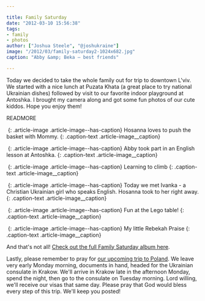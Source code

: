 ```yaml
---

title: Family Saturday
date: "2012-03-10 15:56:38"
tags:
- family
- photos
author: ["Joshua Steele", "@joshukraine"]
image: "/2012/03/family-saturday2-1024x682.jpg"
caption: "Abby &amp; Beka – best friends"

---
```


Today we decided to take the whole family out for trip to downtown L'viv. We started with a nice lunch at Puzata Khata (a great place to try national Ukrainian dishes) followed by visit to our favorite indoor playground at Antoshka. I brought my camera along and got some fun photos of our cute kiddos. Hope you enjoy them!

READMORE

<a href="//d21yo20tm8bmc2.cloudfront.net/2012/03/family-saturday3.jpg"><img class="size-medium wp-image-1475" title="family-saturday3" src="//d21yo20tm8bmc2.cloudfront.net/2012/03/family-saturday3-450x300.jpg" alt="" /></a>
{: .article-image .article-image--has-caption}
Hosanna loves to push the basket with Mommy.
{: .caption-text .article-image__caption}

<a href="//d21yo20tm8bmc2.cloudfront.net/2012/03/family-saturday6.jpg"><img class="size-medium wp-image-1476" title="family-saturday6" src="//d21yo20tm8bmc2.cloudfront.net/2012/03/family-saturday6-450x300.jpg" alt="" /></a>
{: .article-image .article-image--has-caption}
Abby took part in an English lesson at Antoshka.
{: .caption-text .article-image__caption}

<a href="//d21yo20tm8bmc2.cloudfront.net/2012/03/family-saturday8.jpg"><img class="size-medium wp-image-1477" title="family-saturday8" src="//d21yo20tm8bmc2.cloudfront.net/2012/03/family-saturday8-450x300.jpg" alt="" /></a>
{: .article-image .article-image--has-caption}
Learning to climb
{: .caption-text .article-image__caption}

<a href="//d21yo20tm8bmc2.cloudfront.net/2012/03/family-saturday16.jpg"><img class="size-medium wp-image-1478" title="family-saturday16" src="//d21yo20tm8bmc2.cloudfront.net/2012/03/family-saturday16-450x300.jpg" alt="" /></a>
{: .article-image .article-image--has-caption}
Today we met Ivanka - a Christian Ukrainian girl who speaks English. Hosanna took to her right away.
{: .caption-text .article-image__caption}

<a href="//d21yo20tm8bmc2.cloudfront.net/2012/03/family-saturday19.jpg"><img class="size-medium wp-image-1479" title="family-saturday19" src="//d21yo20tm8bmc2.cloudfront.net/2012/03/family-saturday19-450x300.jpg" alt="" /></a>
{: .article-image .article-image--has-caption}
Fun at the Lego table!
{: .caption-text .article-image__caption}

<a href="//d21yo20tm8bmc2.cloudfront.net/2012/03/family-saturday21.jpg"><img class="size-medium wp-image-1480" title="family-saturday21" src="//d21yo20tm8bmc2.cloudfront.net/2012/03/family-saturday21-450x300.jpg" alt="" /></a>
{: .article-image .article-image--has-caption}
My little Rebekah Praise
{: .caption-text .article-image__caption}

And that's not all! <a title="Family Saturday (Facebook album)" href="https://www.facebook.com/media/set/?set=a.3216653888802.2147337.1040006553&amp;type=1&amp;l=75cb04edad" target="_blank">Check out the full Family Saturday album here</a>.

Lastly, please remember to pray for <a title="Going to Krakow!" href="../../03/krakow/" target="_blank">our upcoming trip to Poland</a>. We leave very early Monday morning, documents in hand, headed for the Ukrainian consulate in Krakow. We'll arrive in Krakow late in the afternoon Monday, spend the night, then go to the consulate on Tuesday morning. Lord willing, we'll receive our visas that same day. Please pray that God would bless every step of this trip. We'll keep you posted!
